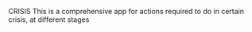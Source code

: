 CRISIS
This is a comprehensive app for actions required to do in certain crisis, at different stages
